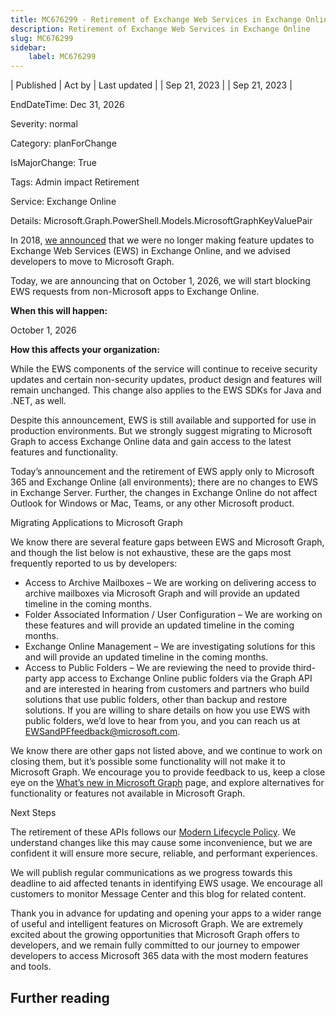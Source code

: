 ```yaml
---
title: MC676299 - Retirement of Exchange Web Services in Exchange Online
description: Retirement of Exchange Web Services in Exchange Online
slug: MC676299
sidebar:
    label: MC676299
---
```



| Published | Act by | Last updated |
| Sep 21, 2023 |  | Sep 21, 2023 |

EndDateTime: Dec 31, 2026

Severity: normal

Category: planForChange

IsMajorChange: True

Tags: Admin impact Retirement

Service: Exchange Online

Details: Microsoft.Graph.PowerShell.Models.MicrosoftGraphKeyValuePair

<p>In 2018, <a href="https://techcommunity.microsoft.com/t5/exchange-team-blog/upcoming-changes-to-exchange-web-services-ews-api-for-office-365/ba-p/608055" target="_blank">we announced</a> that we were no longer making feature updates to Exchange Web Services (EWS) in Exchange Online, and we advised developers to move to Microsoft Graph.
</p><p>Today, we are announcing that on October 1, 2026, we will start blocking EWS requests from non-Microsoft apps to Exchange Online.
</p><p><b>When this will happen:</b></p><p>October 1, 2026</p><p><b>How this affects your organization:</b></p><p>While the EWS components of the service will continue to receive security updates and certain non-security updates, product design and features will remain unchanged. This change also applies to the EWS SDKs for Java and .NET, as well.
</p><p>Despite this announcement, EWS is still available and supported for use in production environments. But we strongly suggest migrating to Microsoft Graph to access Exchange Online data and gain access to the latest features and functionality.
</p><p>Today’s announcement and the retirement of EWS apply only to Microsoft 365 and Exchange Online (all environments); there are no changes to EWS in Exchange Server. Further, the changes in Exchange Online do not affect Outlook for Windows or Mac, Teams, or any other Microsoft product.
</p><p>Migrating Applications to Microsoft Graph
</p><p>We know there are several feature gaps between EWS and Microsoft Graph, and though the list below is not exhaustive, these are the gaps most frequently reported to us by developers:
</p><ul><li>Access to Archive Mailboxes – We are working on delivering access to archive mailboxes via Microsoft Graph and will provide an updated timeline in the coming months.
</li><li>Folder Associated Information / User Configuration – We are working on these features and will provide an updated timeline in the coming months.
</li><li>Exchange Online Management – We are investigating solutions for this and will provide an updated timeline in the coming months.
</li><li>Access to Public Folders – We are reviewing the need to provide third-party app access to Exchange Online public folders via the Graph API and are interested in hearing from customers and partners who build solutions that use public folders, other than backup and restore solutions. If you are willing to share details on how you use EWS with public folders, we’d love to hear from you, and you can reach us at <a href="mailto:EWSandPFfeedback@microsoft.com" target="_blank">EWSandPFfeedback@microsoft.com</a>.&nbsp;</li></ul><p>We know there are other gaps not listed above, and we continue to work on closing them, but it’s possible some functionality will not make it to Microsoft Graph. We encourage you to provide feedback to us, keep a close eye on the <a href="https://learn.microsoft.com/graph/whats-new-overview" target="_blank">What’s new in Microsoft Graph</a> page, and explore alternatives for functionality or features not available in Microsoft Graph.
</p><p>Next Steps
</p><p>The retirement of these APIs follows our <a href="https://learn.microsoft.com/lifecycle/policies/modern" target="_blank">Modern Lifecycle Policy</a>. We understand changes like this may cause some inconvenience, but we are confident it will ensure more secure, reliable, and performant experiences.
</p><p>We will publish regular communications as we progress towards this deadline to aid affected tenants in identifying EWS usage. We encourage all customers to monitor Message Center and this blog for related content.
</p><p>Thank you in advance for updating and opening your apps to a wider range of useful and intelligent features on Microsoft Graph. We are extremely excited about the growing opportunities that Microsoft Graph offers to developers, and we remain fully committed to our journey to empower developers to access Microsoft 365 data with the most modern features and tools.</p>

## Further reading
